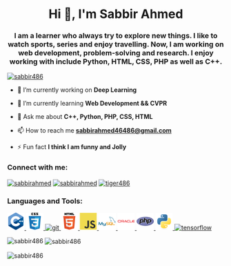 <h1 align="center">Hi 👋, I'm Sabbir Ahmed</h1>
<h3 align="center">I am a learner who always try to explore new things. I like to watch sports, series and enjoy travelling. Now, I am working on web development, problem-solving and research. I enjoy working with include Python, HTML, CSS, PHP as well as C++.</h3>

<p align="left"> <a href="https://github.com/ryo-ma/github-profile-trophy"><img src="https://github-profile-trophy.vercel.app/?username=sabbir486" alt="sabbir486" /></a> </p>

- 🔭 I’m currently working on **Deep Learning**

- 🌱 I’m currently learning **Web Development && CVPR**

- 💬 Ask me about **C++, Python, PHP, CSS, HTML**

- 📫 How to reach me **sabbirahmed46486@gmail.com**

- ⚡ Fun fact **I think I am funny and Jolly**

<h3 align="left">Connect with me:</h3>
<p align="left">
<a href="https://www.linkedin.com/in/sabbir-ahmed-a442b6301/" target="blank"><img align="center" src="https://raw.githubusercontent.com/rahuldkjain/github-profile-readme-generator/master/src/images/icons/Social/linked-in-alt.svg" alt="sabbirahmed" height="30" width="40" /></a>
<a href="https://fb.com/sabbirahmed" target="blank"><img align="center" src="https://raw.githubusercontent.com/rahuldkjain/github-profile-readme-generator/master/src/images/icons/Social/facebook.svg" alt="sabbirahmed" height="30" width="40" /></a>
<a href="https://www.leetcode.com/tiger486" target="blank"><img align="center" src="https://raw.githubusercontent.com/rahuldkjain/github-profile-readme-generator/master/src/images/icons/Social/leet-code.svg" alt="tiger486" height="30" width="40" /></a>
</p>

<h3 align="left">Languages and Tools:</h3>
<p align="left"> <a href="https://www.w3schools.com/cpp/" target="_blank" rel="noreferrer"> <img src="https://raw.githubusercontent.com/devicons/devicon/master/icons/cplusplus/cplusplus-original.svg" alt="cplusplus" width="40" height="40"/> </a> <a href="https://www.w3schools.com/css/" target="_blank" rel="noreferrer"> <img src="https://raw.githubusercontent.com/devicons/devicon/master/icons/css3/css3-original-wordmark.svg" alt="css3" width="40" height="40"/> </a> <a href="https://git-scm.com/" target="_blank" rel="noreferrer"> <img src="https://www.vectorlogo.zone/logos/git-scm/git-scm-icon.svg" alt="git" width="40" height="40"/> </a> <a href="https://www.w3.org/html/" target="_blank" rel="noreferrer"> <img src="https://raw.githubusercontent.com/devicons/devicon/master/icons/html5/html5-original-wordmark.svg" alt="html5" width="40" height="40"/> </a> <a href="https://developer.mozilla.org/en-US/docs/Web/JavaScript" target="_blank" rel="noreferrer"> <img src="https://raw.githubusercontent.com/devicons/devicon/master/icons/javascript/javascript-original.svg" alt="javascript" width="40" height="40"/> </a> <a href="https://www.mysql.com/" target="_blank" rel="noreferrer"> <img src="https://raw.githubusercontent.com/devicons/devicon/master/icons/mysql/mysql-original-wordmark.svg" alt="mysql" width="40" height="40"/> </a> <a href="https://www.oracle.com/" target="_blank" rel="noreferrer"> <img src="https://raw.githubusercontent.com/devicons/devicon/master/icons/oracle/oracle-original.svg" alt="oracle" width="40" height="40"/> </a> <a href="https://www.php.net" target="_blank" rel="noreferrer"> <img src="https://raw.githubusercontent.com/devicons/devicon/master/icons/php/php-original.svg" alt="php" width="40" height="40"/> </a> <a href="https://www.python.org" target="_blank" rel="noreferrer"> <img src="https://raw.githubusercontent.com/devicons/devicon/master/icons/python/python-original.svg" alt="python" width="40" height="40"/> </a> <a href="https://www.tensorflow.org" target="_blank" rel="noreferrer"> <img src="https://www.vectorlogo.zone/logos/tensorflow/tensorflow-icon.svg" alt="tensorflow" width="40" height="40"/> </a> </p>

<p><img align="left" src="https://github-readme-stats.vercel.app/api/top-langs?username=sabbir486&show_icons=true&locale=en&layout=compact" alt="sabbir486" /></p>

<p>&nbsp;<img align="center" src="https://github-readme-stats.vercel.app/api?username=sabbir486&show_icons=true&locale=en" alt="sabbir486" /></p>

<p><img align="center" src="https://github-readme-streak-stats.herokuapp.com/?user=sabbir486&" alt="sabbir486" /></p>
